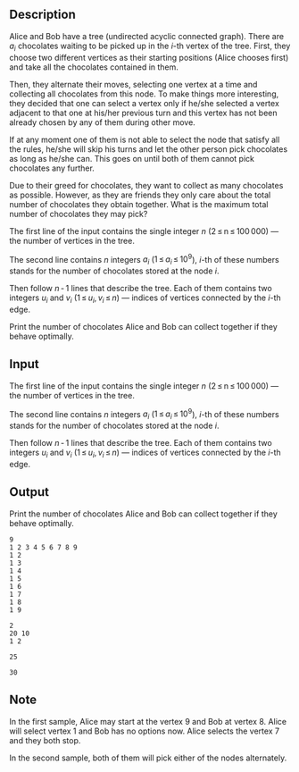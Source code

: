 ## Description

<div><p>Alice and Bob have a tree (undirected acyclic connected graph). There are <span class="tex-span"><i>a</i><sub class="lower-index"><i>i</i></sub></span> chocolates waiting to be picked up in the <span class="tex-span"><i>i</i></span>-th vertex of the tree. First, they choose two different vertices as their starting positions (Alice chooses first) and take all the chocolates contained in them.</p><p>Then, they alternate their moves, selecting one vertex at a time and collecting all chocolates from this node. To make things more interesting, they decided that one can select a vertex only if he/she selected a vertex adjacent to that one at his/her previous turn and this vertex has not been already chosen by any of them during other move.</p><p>If at any moment one of them is not able to select the node that satisfy all the rules, he/she will skip his turns and let the other person pick chocolates as long as he/she can. This goes on until both of them cannot pick chocolates any further.</p><p>Due to their greed for chocolates, they want to collect as many chocolates as possible. However, as they are friends they only care about the total number of chocolates they obtain <span class="tex-font-style-bf">together</span>. What is the maximum total number of chocolates they may pick?</p></div><div class="input-specification"><p>The first line of the input contains the single integer <span class="tex-span"><i>n</i></span> (<span class="tex-span">2 ≤ </span>n<span class="tex-span"> ≤ 100 000</span>)&nbsp;— the number of vertices in the tree.</p><p>The second line contains <span class="tex-span"><i>n</i></span> integers <span class="tex-span"><i>a</i><sub class="lower-index"><i>i</i></sub></span> (<span class="tex-span">1 ≤ <i>a</i><sub class="lower-index"><i>i</i></sub> ≤ 10<sup class="upper-index">9</sup></span>), <span class="tex-span"><i>i</i></span>-th of these numbers stands for the number of chocolates stored at the node <span class="tex-span"><i>i</i></span>.</p><p>Then follow <span class="tex-span"><i>n</i> - 1</span> lines that describe the tree. Each of them contains two integers <span class="tex-span"><i>u</i><sub class="lower-index"><i>i</i></sub></span> and <span class="tex-span"><i>v</i><sub class="lower-index"><i>i</i></sub></span> (<span class="tex-span">1 ≤ <i>u</i><sub class="lower-index"><i>i</i></sub>, <i>v</i><sub class="lower-index"><i>i</i></sub> ≤ <i>n</i></span>)&nbsp;— indices of vertices connected by the <span class="tex-span"><i>i</i></span>-th edge.</p></div><div class="output-specification"><p>Print the number of chocolates Alice and Bob can collect together if they behave optimally.</p></div>

## Input

<p>The first line of the input contains the single integer <span class="tex-span"><i>n</i></span> (<span class="tex-span">2 ≤ </span>n<span class="tex-span"> ≤ 100 000</span>)&nbsp;— the number of vertices in the tree.</p><p>The second line contains <span class="tex-span"><i>n</i></span> integers <span class="tex-span"><i>a</i><sub class="lower-index"><i>i</i></sub></span> (<span class="tex-span">1 ≤ <i>a</i><sub class="lower-index"><i>i</i></sub> ≤ 10<sup class="upper-index">9</sup></span>), <span class="tex-span"><i>i</i></span>-th of these numbers stands for the number of chocolates stored at the node <span class="tex-span"><i>i</i></span>.</p><p>Then follow <span class="tex-span"><i>n</i> - 1</span> lines that describe the tree. Each of them contains two integers <span class="tex-span"><i>u</i><sub class="lower-index"><i>i</i></sub></span> and <span class="tex-span"><i>v</i><sub class="lower-index"><i>i</i></sub></span> (<span class="tex-span">1 ≤ <i>u</i><sub class="lower-index"><i>i</i></sub>, <i>v</i><sub class="lower-index"><i>i</i></sub> ≤ <i>n</i></span>)&nbsp;— indices of vertices connected by the <span class="tex-span"><i>i</i></span>-th edge.</p>

## Output

<p>Print the number of chocolates Alice and Bob can collect together if they behave optimally.</p>





```input1
9
1 2 3 4 5 6 7 8 9
1 2
1 3
1 4
1 5
1 6
1 7
1 8
1 9

```




```input2
2
20 10
1 2

```




```output1
25

```




```output2
30

```



## Note

<p>In the first sample, Alice may start at the vertex <span class="tex-span">9</span> and Bob at vertex <span class="tex-span">8</span>. Alice will select vertex <span class="tex-span">1</span> and Bob has no options now. Alice selects the vertex <span class="tex-span">7</span> and they both stop.</p><p>In the second sample, both of them will pick either of the nodes alternately.</p>
